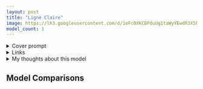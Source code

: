 ```yaml
---
layout: post
title: "Ligne Claire"
image: https://lh3.googleusercontent.com/d/1eFc0XKCBPduUg1taWyYEwdR3X5k3r0fg
model_count: 1
---
```


<details><summary>Cover prompt</summary>
<pre>
.
</pre>
</details>
<details><summary>Links</summary>

</details>
<details><summary>My thoughts about this model</summary>

</details>

## Model Comparisons
